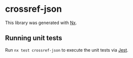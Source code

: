 # crossref-json

This library was generated with [Nx](https://nx.dev).

## Running unit tests

Run `nx test crossref-json` to execute the unit tests via [Jest](https://jestjs.io).
